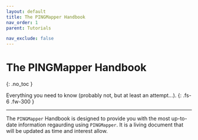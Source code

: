 ```yaml
---
layout: default
title: The PINGMapper Handbook
nav_order: 1
parent: Tutorials

nav_exclude: false
---
```


# The PINGMapper Handbook
{: .no_toc }

Everything you need to know (probably not, but at least an attempt...).
{: .fs-6 .fw-300 }

---

The `PINGMapper` Handbook is designed to provide you with the most up-to-date information regaurding using `PINGMapper`. It is a living document that will be updated as time and interest allow.

<object data="../../assets/handbook/PINGMapperHandbook_v1.0_20250801.pdf" width="800" height="600" type='application/pdf'></object>